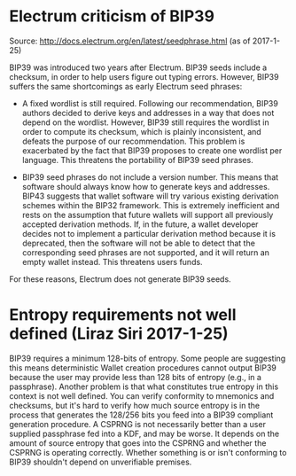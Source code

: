 # Electrum criticism of BIP39

Source: http://docs.electrum.org/en/latest/seedphrase.html (as of 2017-1-25)

BIP39 was introduced two years after Electrum. BIP39 seeds include a checksum, in order to help users figure out typing errors. However, BIP39 suffers the same shortcomings as early Electrum seed phrases:

* A fixed wordlist is still required. Following our recommendation, BIP39 authors decided to derive keys and addresses in a way that does not depend on the wordlist. However, BIP39 still requires the wordlist in order to compute its checksum, which is plainly inconsistent, and defeats the purpose of our recommendation. This problem is exacerbated by the fact that BIP39 proposes to create one wordlist per language. This threatens the portability of BIP39 seed phrases.

* BIP39 seed phrases do not include a version number. This means that software should always know how to generate keys and addresses. BIP43 suggests that wallet software will try various existing derivation schemes within the BIP32 framework. This is extremely inefficient and rests on the assumption that future wallets will support all previously accepted derivation methods. If, in the future, a wallet developer decides not to implement a particular derivation method because it is deprecated, then the software will not be able to detect that the corresponding seed phrases are not supported, and it will return an empty wallet instead. This threatens users funds.

For these reasons, Electrum does not generate BIP39 seeds.

# Entropy requirements not well defined (Liraz Siri 2017-1-25)

BIP39 requires a minimum 128-bits of entropy. Some people are suggesting this means deterministic Wallet creation procedures cannot output BIP39 because the user may provide less than 128 bits of entropy (e.g., in a passphrase). Another problem is that what constitutes true entropy in this context is not well defined.  You can verify conformity to mnemonics and checksums, but it's hard to verify how much source entropy is in the process that generates the 128/256 bits you feed into a BIP39 compliant generation procedure. A CSPRNG is not necessarily better than a user supplied passphrase fed into a KDF, and may be worse. It depends on the amount of source entropy that goes into the CSPRNG and whether the CSPRNG is operating correctly. Whether something is or isn't conforming to BIP39 shouldn't depend on unverifiable premises.

